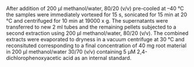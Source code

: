After addition of 200 µl methanol/water, 80/20 (v/v) pre-cooled at –40 °C the samples were immediately vortexed for 15 s, sonicated for 15 min at 20 °C and centrifuged for 10 min at 19000 x g. The supernatants were transferred to new 2 ml tubes and the remaining pellets subjected to a second extraction using 200 µl methanol/water, 80/20 (v/v). The combined extracts were evaporated to dryness in a vacuum centrifuge at 30 °C and reconsituted corresponding to a final concentration of 40 mg root material in 200 µl methanol/water 30/70 (v/v) containing 5 µM 2,4-dichlorophenoxyacetic acid as an internal standard.

